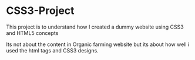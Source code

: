 # CSS3-Project

This project is to understand how I created a dummy website  using CSS3 and HTML5 concepts

Its not about the content in Organic farming website but its about how well i used the html tags and CSS3 designs.
